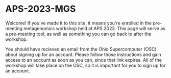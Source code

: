 # APS-2023-MGS
Welcome! If you've made it to this site, it means you're enrolled in the pre-meeting metagenomics workshop held at APS 2023. This page will serve as a pre-meeting tool, as well as something you can go back to after the workshop.

You should have recieved an email from the Ohio Supercomputer (OSC) about signing up for an account. Please follow those instructions and gain access to an account as soon as you can, since that link expires. All of the workshop will take place on the OSC, so it is important for you to sign up for an account.  
